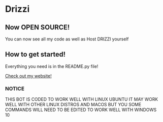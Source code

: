 # Drizzi

## Now OPEN SOURCE!

You can now see all my code as well as Host DRIZZI yourself

## How to get started!

Everything you need is in the README.py file!

[Check out my website!](https://drizzy.xyz)

### NOTICE
THIS BOT IS CODED TO WORK WELL WITH LINUX UBUNTU
IT MAY WORK WELL WITH OTHER LINUX DISTROS AND MACOS
BUT YOU SOME COMMANDS WILL NEED TO BE EDITED TO WORK WELL WITH WINDOWS 10
